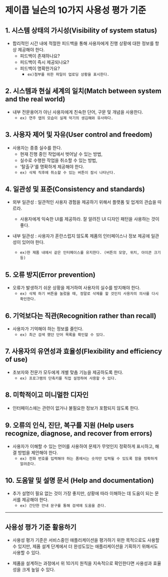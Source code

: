 # 제이콥 닐슨의 10가지 사용성 평가 기준

## 1. 시스템 상태의 가시성(Visibility of system status)
* 합리적인 시간 내에 적절한 피드백을 통해 사용자에게 진행 상황에 대한 정보를 항상 제공해야 한다.
    * 피드백이 존재하나요?
    * 피드백이 즉시 제공되나요?
    * 피드백이 명확한가요?
        * `ex)첨부를 위한 파일이 업로딩 상황을 표시한다.` 

## 2. 시스템과 현실 세계의 일치(Match between system and the real world)

* 내부 전문용어가 아닌 사용자에게 친숙한 단어, 구문 및 개념을 사용한다.
    * `ex) 연주 앱의 모습이 실제 악기의 생김해와 유사하다.`

## 3. 사용자 제어 및 자유(User control and freedom)
* 사용자는 종종 실수를 한다.
    * 현재 진행 중인 작업에서 벗어날 수 있는 방법, 
    * 실수로 수행한 작업을 취소할 수 있는 방법,
    * '탈출구'를 명확하게 제공해야 한다.
    * `ex) 삭제 직후에 취소할 수 있는 버튼이 잠시 나타난다.`

## 4. 일관성 및 표준(Consistency and standards)
* 외부 일관성 : 일관적인 사용자 경험을 제공하기 위해서 플랫폼 및 업게의 관습을 따르라.
    * 사용자에게 익숙한 UI를 제공하라. 잘 알려진 UI 디자인 패턴을 사용하는 것이 좋다.

* 내부 일관성 : 사용자가 혼란스럽지 않도록 제품의 인터페이스나 정보 제공에 일관성이 있어야 한다.
    * `ex)한 제품 내에서 같은 인터페이스를 유지한다. (버튼의 모양, 위치, 아이콘 크기 등)`

## 5. 오류 방지(Error prevention)
* 오류가 발생하기 쉬운 상황을 제거하여 사용자의 실수를 방지해야 한다.
    * `ex) 삭제 하기 버튼을 눌렀을 때, 정말로 삭제를 할 것인지 사용자의 의사를 다시 확인한다.`

## 6. 기억보다는 직관(Recognition rather than recall)
* 사용자가 기억해야 하는 정보를 줄인다.
    * `ex) 최근 검색 했던 단어 목록을 확인할 수 있다.`

## 7. 사용자의 유연성과 효율성(Flexibility and efficiency of use)
* 초보자와 전문가 모두에게 개별 맞춤 기능을 제공하도록 한다.
    * `ex) 프로그램의 단축키를 직접 설정하여 사용할 수 있다.`

## 8. 미학적이고 미니멀한 디자인
* 인터페이스에는 관련이 없거나 불필요한 정보가 포함되지 않도록 한다.

## 9. 오류의 인식, 진단, 복구를 지원 (Help users recognize, diagnose, and recover from errors)
* 사용자가 이해할 수 있는 언어를 사용하여 문제가 무엇인지 정확하게 표시하고, 해결 방법을 제안해야 한다.
    * `ex) 전화 번호를 입력해야 하는 폼에서는 숫자만 입력될 수 있도록 함을 정확하게 알려준다.`

## 10. 도움말 및 설명 문서 (Help and documentation)
* 추가 설명이 필요 없는 것이 가장 좋지만, 상황에 따라 이해하는 데 도움이 되는 문서를 제공해야 한다.
    * `ex) 간단한 안내 문구를 통해 검색에 도움을 준다.`

--- 

## 사용성 평가 기준 활용하기
* 사용성 평가 기준은 서비스중인 애플리케이션을 평가하기 위한 목적으로도 사용할 수 있지만, 제품 설계 단계에서 더 완성도있는 애플리케이션을 기획하기 위해서도 사용할 수 있다. 

* 제품을 설계하는 과정에서 위 10가지 원칙을 지속적으로 확인한다면 사용성과 효율성을 크게 높일 수 있다.